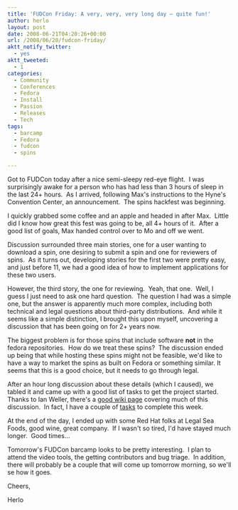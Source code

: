 ```yaml
---
title: 'FUDCon Friday: A very, very, very long day – quite fun!'
author: herlo
layout: post
date: 2008-06-21T04:20:26+00:00
url: /2008/06/20/fudcon-friday/
aktt_notify_twitter:
  - yes
aktt_tweeted:
  - 1
categories:
  - Community
  - Conferences
  - Fedora
  - Install
  - Passion
  - Releases
  - Tech
tags:
  - barcamp
  - Fedora
  - fudcon
  - spins

---
```

Got to FUDCon today after a nice semi-sleepy red-eye flight.  I was surprisingly awake for a person who has had less than 3 hours of sleep in the last 24+ hours.  As I arrived, following Max's instructions to the Hyne's Convention Center, an announcement.  The spins hackfest was beginning.

I quickly grabbed some coffee and an apple and headed in after Max.  Little did I know how great this fest was going to be, all 4+ hours of it.  After a good list of goals, Max handed control over to Mo and off we went.

Discussion surrounded three main stories, one for a user wanting to download a spin, one desiring to submit a spin and one for reviewers of spins.  As it turns out, developing stories for the first two were pretty easy, and just before 11, we had a good idea of how to implement applications for these two users.

However, the third story, the one for reviewing.  Yeah, that one.  Well, I guess I just need to ask one hard question.  The question I had was a simple one, but the answer is apparently much more complex, including both technical and legal questions about third-party distributions.  And while it seems like a simple distinction, I brought this upon myself, uncovering a discussion that has been going on for 2+ years now.

The biggest problem is for those spins that include software **not** in the fedora repositories.  How do we treat these spins?  The discussion ended up being that while hosting these spins might not be feasible, we'd like to have a way to market the spins as built on Fedora or something similar. It seems that this is a good choice, but it needs to go through legal.

After an hour long discussion about these details (which I caused), we tabled it and came up with a good list of tasks to get the project started.  Thanks to Ian Weller, there's a <a href="https://fedoraproject.org/wiki/Spins_Hackfest_summary" target="_blank">good wiki page</a> covering much of this discussion.  In fact, I have a couple of <a href="https://fedoraproject.org/wiki/Spins_Hackfest_summary#Tasks" target="_blank">tasks</a> to complete this week.

At the end of the day, I ended up with some Red Hat folks at Legal Sea Foods, good wine, great company.  If I wasn't so tired, I'd have stayed much longer.  Good times&#8230;

Tomorrow's FUDCon barcamp looks to be pretty interesting.  I plan to attend the video tools, the getting contributors and bug triage.  In addition, there will probably be a couple that will come up tomorrow morning, so we'll se how it goes.

Cheers,

Herlo
